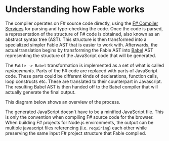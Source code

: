 # Understanding how Fable works

The compiler operates on F# source code directly, using the [F# Compiler Services](https://fsharp.github.io/FSharp.Compiler.Service/) for parsing and type-checking the code. Once the code is parsed, a representation of the structure of F# code is obtained, also known as an abstract syntax tree (AST). This structure is then transformed into a specialized simpler Fable AST that is easier to work with. Afterwards, the actual translation begins by transforming the Fable AST into [Babel](https://babeljs.io/) AST representing the structure of the JavaScript code that will be generated. 

The `Fable -> Babel` transformation is implemented as a set of what is called *replacements*. Parts of the F# code are replaced with parts of JavaScript code. These parts could be different kinds of declarations, function calls, loop constructs etc. These are translated to their counterpart in Javascript. The resulting Babel AST is then handed off to the Babel compiler that will actually generate the final output.

This diagram below shows an overview of the process.

<resolved-image source="/images/fable/fable.png" />

The generated JavaScript doesn't have to be a minified JavaScript file. This is only the convention when compiling F# source code for the browser. When building F# projects for Node.js environments, the output can be multiple javascript files referencing (i.e. `requiring`) each other while preserving the same input F# project structure that Fable compiled. 
